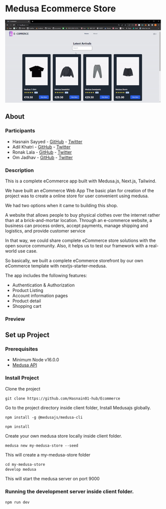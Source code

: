 # Medusa Ecommerce Store


![Preview](./preview.gif)


## About

### Participants

* Hasnain Sayyed - [GitHub](https://github.com/Hasnain01-hub) - [Twitter](https://mobile.twitter.com/hasnain93846614)
* Adil Khatri  -  [GitHub](https://github.com/adil-khatri) - [Twitter](https://twitter.com/khatriadil046)
* Ronak Lala  -  [GitHub](https://github.com/ronaklala) - [Twitter](https://twitter.com/ronaklala78564)
* Om Jadhav  -  [GitHub](https://github.com/omjadhav3714) - [Twitter](https://twitter.com/OmJadha24187157)


### Description

This is a complete eCommerce app built with Medusa.js, Next.js, Tailwind.

We have built an eCommerce Web App 
The basic plan for creation of the project was to create a online store for user convenient using medusa.

We had two options when it came to building this shop.

A website that allows people to buy  physical clothes over the internet rather than at a brick-and-mortar location. Through an e-commerce website, a business can process orders, accept payments, manage shipping and logistics, and provide customer service
 
In that way, we could share complete eCommerce store solutions with the open source community. Also, it helps us to test our framework with a real-world use case.

So basically, we built a complete eCommerce storefront by our own eCommerce template with nextjs-starter-medusa.

 The app includes the following features:
- Authentication & Authorization
- Product Listing
- Account information pages
- Product detail
- Shopping cart

### Preview


<!-- ![App preview](https://refine-store.fra1.cdn.digitaloceanspaces.com/video/refine-store-demo.gif)                                                                -->
   
                                                                              
                                                                   
## Set up Project   
### Prerequisites

- Minimum Node v16.0.0 
- [Medusa API](https://docs.medusajs.com/quickstart/quick-start)

### Install Project

Clone the project

```
git clone https://github.com/Hasnain01-hub/Ecommerce
```

Go to the project directory inside client folder, Install Medusajs globally.

```
npm install -g @medusajs/medusa-cli
```
```
npm install
```

Create your own medusa store locally inside client folder.

```
medusa new my-medusa-store --seed
```
This will create a my-medusa-store folder

```
cd my-medusa-store
develop medusa
```
This will start the medusa server on port 9000

### Running the development server inside client folder.

```bash
npm run dev
```

